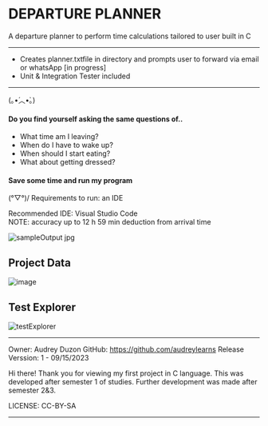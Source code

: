 # DEPARTURE PLANNER
A departure planner to perform time calculations tailored to user built in C
***
- Creates planner.txtfile in directory and prompts user to forward via email or whatsApp [in progress]
- Unit & Integration Tester included
***

(｡•́︿•̀｡)
#### Do you find yourself asking the same questions of..
- What time am I leaving?
- When do I have to wake up?
- When should I start eating?
- What about getting dressed? 

#### Save some time and run my program
(°▽°)/
Requirements to run: an IDE

Recommended IDE: Visual Studio Code  
NOTE: accuracy up to 12 h 59 min deduction from arrival time

![sampleOutput jpg](https://github.com/audreylearns/Departure_Planner/assets/109978653/b0e4c695-5d66-4d72-af73-8eee49a09e4d)

## Project Data
![image](https://github.com/audreylearns/Departure_Planner/assets/109978653/9305f6fc-ee68-419e-a48e-72d46daa1f8a)

## Test Explorer
![testExplorer](https://github.com/audreylearns/Departure_Planner/assets/109978653/f7238747-c59f-49b3-b262-d207eefc11f5)


***
Owner: Audrey Duzon
GitHub: https://github.com/audreylearns
Release Verssion: 1 - 09/15/2023

Hi there!
Thank you for viewing my first project in C language.
This was developed after semester 1 of studies.
Further development was made after semester 2&3.

LICENSE: CC-BY-SA
***
